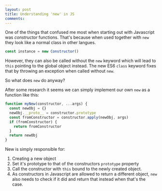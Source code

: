 ```yaml
---
layout: post
title: Understanding 'new' in JS
comments:
---
```


One of the things that confused me most when starting out with Javascript was _constructor_ functions. That's because when used together with `new` they look like a normal class in other langues.

```javascript
const instance = new Constructor()
```

However, they can also be called without the `new` keyword which will lead to `this` pointing to the global object instead. The new ES6 `class` keyword fixes that by throwing an exception when called without `new`.

So what does `new` do anyway?

After some research it seems we can simply implement our own `new` as a function like this:

```javascript
function myNew(constructor, ...args) {
  const newObj = {}
  newObj.__proto__ = constructor.prototype
  const fromConstructor = constructor.apply(newObj, args)
  if (fromConstructor) {
    return fromConstructor
  }
  return newObj
}
```

New is simply responsible for:
1. Creating a new object
2. Set it's prototype to that of the constructors `prototype` property
3. Call the constructor with `this` bound to the newly created object.
4. As constructors in Javascript are allowed to return a different object, `new` also needs to check if it did and return that instead when that's the case.
